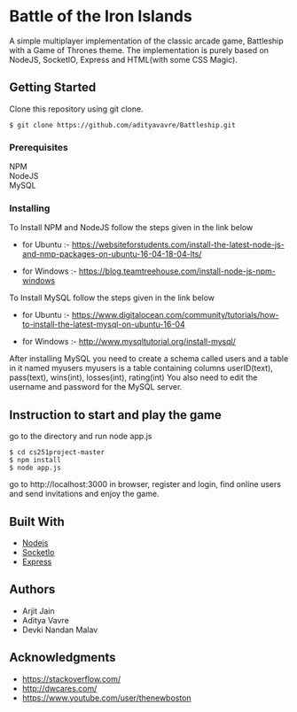 # Battle of the Iron Islands

A simple multiplayer implementation of the classic arcade game, Battleship with a Game of Thrones theme.
The implementation is purely based on NodeJS, SocketIO, Express and HTML(with some CSS Magic).

## Getting Started

Clone this repository using git clone.  
```
$ git clone https://github.com/adityavavre/Battleship.git
```

### Prerequisites

NPM  
NodeJS  
MySQL

### Installing

To Install NPM and NodeJS follow the steps given in the link below

- for Ubuntu :- https://websiteforstudents.com/install-the-latest-node-js-and-nmp-packages-on-ubuntu-16-04-18-04-lts/

- for Windows :- https://blog.teamtreehouse.com/install-node-js-npm-windows

To Install MySQL follow the steps given in the link below

- for Ubuntu :- https://www.digitalocean.com/community/tutorials/how-to-install-the-latest-mysql-on-ubuntu-16-04

- for Windows :- http://www.mysqltutorial.org/install-mysql/

After installing MySQL you need to create a schema called users and a table in it named myusers
myusers is a table containing columns userID(text), pass(text), wins(int), losses(int), rating(int)
You also need to edit the username and password for the MySQL server.

## Instruction to start and play the game

go to the directory and run node app.js
``` 
$ cd cs251project-master
$ npm install
$ node app.js   
```
go to http://localhost:3000 in browser, register and login, find online users and send invitations and enjoy the game.

## Built With

* [Nodejs](https://github.com/nodejs/node) 
* [SocketIo](https://github.com/socketio/socket.io)  
* [Express](https://github.com/expressjs/express)

## Authors

* Arjit Jain
* Aditya Vavre
* Devki Nandan Malav

## Acknowledgments

* https://stackoverflow.com/
* http://dwcares.com/
* https://www.youtube.com/user/thenewboston
